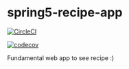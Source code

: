 # spring5-recipe-app

[![CircleCI](https://circleci.com/gh/siyile/spring5-recipe-app/tree/master.svg?style=svg)](https://circleci.com/gh/siyile/spring5-recipe-app/tree/master)

[![codecov](https://codecov.io/gh/siyile/spring5-recipe-app/branch/master/graph/badge.svg)](https://codecov.io/gh/siyile/spring5-recipe-app)

Fundamental web app to see recipe :)
